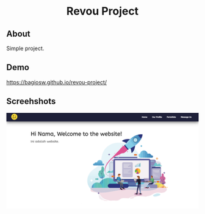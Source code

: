 <p align="center">
  <h1 align="center">Revou Project</h1>
</p>

## About
Simple project.

## Demo
https://bagiosw.github.io/revou-project/

## Screehshots
![ss1](https://github.com/bagiosw/revou-first-project/blob/master/img/1.png)
